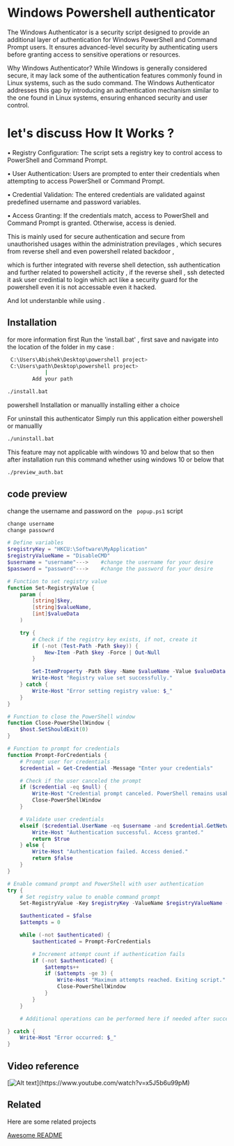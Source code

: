 
# Windows Powershell authenticator

The Windows Authenticator is a security script designed to provide an additional layer of authentication for Windows PowerShell and Command Prompt users. It ensures advanced-level security by authenticating users before granting access to sensitive operations or resources.

Why Windows Authenticator?
While Windows is generally considered secure, it may lack some of the authentication features commonly found in Linux systems, such as the sudo command. The Windows Authenticator addresses this gap by introducing an authentication mechanism similar to the one found in Linux systems, ensuring enhanced security and user control.

# let's discuss How It Works ?

• Registry Configuration: The script sets a registry key to control access to PowerShell and Command Prompt.

• User Authentication: Users are prompted to enter their credentials when attempting to access PowerShell or Command Prompt.

• Credential Validation: The entered credentials are validated against predefined username and password variables.

• Access Granting: If the credentials match, access to PowerShell and Command Prompt is granted. Otherwise, access is denied.


This is mainly used for secure authentication and secure from unauthorished usages within the administration previlages , which secures from reverse shell and even powershell related backdoor , 

which is further integrated with reverse shell detection, ssh authentication and further related to powershell acticity , if the reverse shell , ssh detected it ask user credintial to login which act like a security guard for the powershell even it is not accessable even it hacked.

And lot understanble while using .




## Installation

for more information first Run the 'install.bat' , first save and navigate into the location of the folder in my case : 

```bash
 C:\Users\Abishek\Desktop\powershell project>
 C:\Users\path\Desktop\powershell project>
            |
        Add your path
```

```bash
./install.bat

```

powershell Installation or manuallly installing either a choice


For uninstall this authenticator Simply run this application either powershell or manuallly

```bash
./uninstall.bat
```

This feature may not applicable with windows 10 and below that so then after installation run this command whether using windows 10 or below that

```bash
./preview_auth.bat

```



    
## code preview 

change the username and password on the ``` popup.ps1``` script
```bash
change username 
change passowrd
```

```powershell
# Define variables
$registryKey = "HKCU:\Software\MyApplication"
$registryValueName = "DisableCMD"
$username = "username"--->    #change the username for your desire
$password = "password"--->    #change the password for your desire

# Function to set registry value
function Set-RegistryValue {
    param (
        [string]$key,
        [string]$valueName,
        [int]$valueData
    )

    try {
        # Check if the registry key exists, if not, create it
        if (-not (Test-Path -Path $key)) {
            New-Item -Path $key -Force | Out-Null
        }

        Set-ItemProperty -Path $key -Name $valueName -Value $valueData -ErrorAction Stop
        Write-Host "Registry value set successfully."
    } catch {
        Write-Host "Error setting registry value: $_"
    }
}

# Function to close the PowerShell window
function Close-PowerShellWindow {
    $host.SetShouldExit(0)
}

# Function to prompt for credentials
function Prompt-ForCredentials {
    # Prompt user for credentials
    $credential = Get-Credential -Message "Enter your credentials"

    # Check if the user canceled the prompt
    if ($credential -eq $null) {
        Write-Host "Credential prompt canceled. PowerShell remains usable."
        Close-PowerShellWindow
    }

    # Validate user credentials
    elseif ($credential.UserName -eq $username -and $credential.GetNetworkCredential().Password -eq $password) {
        Write-Host "Authentication successful. Access granted."
        return $true
    } else {
        Write-Host "Authentication failed. Access denied."
        return $false
    }
}

# Enable command prompt and PowerShell with user authentication
try {
    # Set registry value to enable command prompt
    Set-RegistryValue -Key $registryKey -ValueName $registryValueName -ValueData 0

    $authenticated = $false
    $attempts = 0

    while (-not $authenticated) {
        $authenticated = Prompt-ForCredentials

        # Increment attempt count if authentication fails
        if (-not $authenticated) {
            $attempts++
            if ($attempts -ge 3) {
                Write-Host "Maximum attempts reached. Exiting script."
                Close-PowerShellWindow
            }
        }
    }

    # Additional operations can be performed here if needed after successful authentication

} catch {
    Write-Host "Error occurred: $_"
}


```


## Video reference


[![Alt text]([https://img.youtube.com/vi/BQOwgepGLwQ/0.jpg](https://th.bing.com/th?id=OVF.m37%2bHVCKfaHQrZlvKaXPkg&w=216&h=120&c=7&o=6&dpr=1.3&pid=13.1))](https://www.youtube.com/watch?v=x5J5b6u99pM)

## Related

Here are some related projects

[Awesome README](https://www.bing.com/ck/a?!&&p=6b8285be0210fe7dJmltdHM9MTcwNzc4MjQwMCZpZ3VpZD0yZDJiMWM2ZS1kOGI0LTYzMWYtMDVmZi0wZmI1ZDkxOTYyOTYmaW5zaWQ9NTI1NA&ptn=3&ver=2&hsh=3&fclid=2d2b1c6e-d8b4-631f-05ff-0fb5d9196296&psq=powershell+authenticator&u=a1aHR0cHM6Ly9sZWFybi5taWNyb3NvZnQuY29tL2VuLXVzL3Bvd2Vyc2hlbGwvbWljcm9zb2Z0Z3JhcGgvYXV0aGVudGljYXRpb24tY29tbWFuZHM_dmlldz1ncmFwaC1wb3dlcnNoZWxsLTEuMA&ntb=1)

